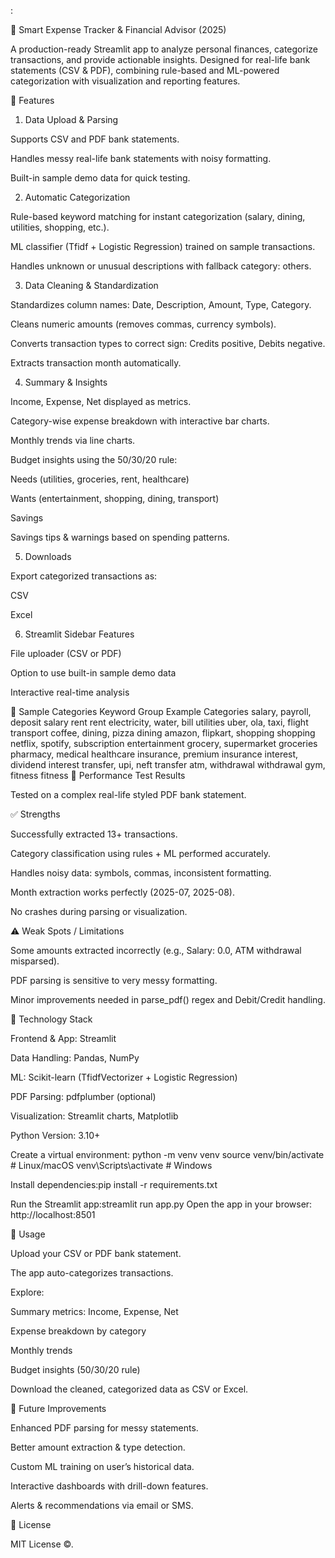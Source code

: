 :

💸 Smart Expense Tracker & Financial Advisor (2025)

A production-ready Streamlit app to analyze personal finances, categorize transactions, and provide actionable insights. Designed for real-life bank statements (CSV & PDF), combining rule-based and ML-powered categorization with visualization and reporting features.


🔹 Features
1. Data Upload & Parsing

Supports CSV and PDF bank statements.

Handles messy real-life bank statements with noisy formatting.

Built-in sample demo data for quick testing.

2. Automatic Categorization

Rule-based keyword matching for instant categorization (salary, dining, utilities, shopping, etc.).

ML classifier (Tfidf + Logistic Regression) trained on sample transactions.

Handles unknown or unusual descriptions with fallback category: others.

3. Data Cleaning & Standardization

Standardizes column names: Date, Description, Amount, Type, Category.

Cleans numeric amounts (removes commas, currency symbols).

Converts transaction types to correct sign: Credits positive, Debits negative.

Extracts transaction month automatically.

4. Summary & Insights

Income, Expense, Net displayed as metrics.

Category-wise expense breakdown with interactive bar charts.

Monthly trends via line charts.

Budget insights using the 50/30/20 rule:

Needs (utilities, groceries, rent, healthcare)

Wants (entertainment, shopping, dining, transport)

Savings

Savings tips & warnings based on spending patterns.

5. Downloads

Export categorized transactions as:

CSV

Excel

6. Streamlit Sidebar Features

File uploader (CSV or PDF)

Option to use built-in sample demo data

Interactive real-time analysis

🔹 Sample Categories
Keyword Group	Example Categories
salary, payroll, deposit	salary
rent	rent
electricity, water, bill	utilities
uber, ola, taxi, flight	transport
coffee, dining, pizza	dining
amazon, flipkart, shopping	shopping
netflix, spotify, subscription	entertainment
grocery, supermarket	groceries
pharmacy, medical	healthcare
insurance, premium	insurance
interest, dividend	interest
transfer, upi, neft	transfer
atm, withdrawal	withdrawal
gym, fitness	fitness
🔹 Performance Test Results

Tested on a complex real-life styled PDF bank statement.

✅ Strengths

Successfully extracted 13+ transactions.

Category classification using rules + ML performed accurately.

Handles noisy data: symbols, commas, inconsistent formatting.

Month extraction works perfectly (2025-07, 2025-08).

No crashes during parsing or visualization.

⚠️ Weak Spots / Limitations

Some amounts extracted incorrectly (e.g., Salary: 0.0, ATM withdrawal misparsed).

PDF parsing is sensitive to very messy formatting.

Minor improvements needed in parse_pdf() regex and Debit/Credit handling.


🔹 Technology Stack

Frontend & App: Streamlit

Data Handling: Pandas, NumPy

ML: Scikit-learn (TfidfVectorizer + Logistic Regression)

PDF Parsing: pdfplumber (optional)

Visualization: Streamlit charts, Matplotlib

Python Version: 3.10+

Create a virtual environment:
python -m venv venv
source venv/bin/activate   # Linux/macOS
venv\Scripts\activate      # Windows

Install dependencies:pip install -r requirements.txt

Run the Streamlit app:streamlit run app.py
Open the app in your browser: http://localhost:8501

🔹 Usage

Upload your CSV or PDF bank statement.

The app auto-categorizes transactions.

Explore:

Summary metrics: Income, Expense, Net

Expense breakdown by category

Monthly trends

Budget insights (50/30/20 rule)

Download the cleaned, categorized data as CSV or Excel.

🔹 Future Improvements

Enhanced PDF parsing for messy statements.

Better amount extraction & type detection.

Custom ML training on user’s historical data.

Interactive dashboards with drill-down features.

Alerts & recommendations via email or SMS.

🔹 License

MIT License ©.
